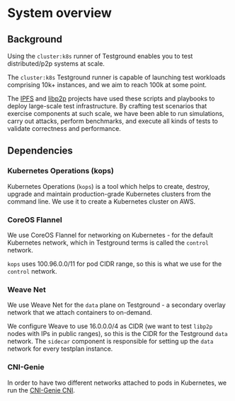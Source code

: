 # System overview

## Background

Using the `cluster:k8s` runner of Testground enables you to test distributed/p2p systems at scale.

The `cluster:k8s` Testground runner is capable of launching test workloads comprising 10k+ instances, and we aim to reach 100k at some point.

The [IPFS](https://ipfs.io/) and [libp2p](https://libp2p.io/) projects have used these scripts and playbooks to deploy large-scale test infrastructure. By crafting test scenarios that exercise components at such scale, we have been able to run simulations, carry out attacks, perform benchmarks, and execute all kinds of tests to validate correctness and performance.

## Dependencies

### Kubernetes Operations \(kops\)

Kubernetes Operations \(`kops`\) is a tool which helps to create, destroy, upgrade and maintain production-grade Kubernetes clusters from the command line. We use it to create a Kubernetes cluster on AWS.

### CoreOS Flannel

We use CoreOS Flannel for networking on Kubernetes - for the default Kubernetes network, which in Testground terms is called the `control` network.

`kops` uses 100.96.0.0/11 for pod CIDR range, so this is what we use for the `control` network.

### Weave Net

We use Weave Net for the `data` plane on Testground - a secondary overlay network that we attach containers to on-demand.

We configure Weave to use 16.0.0.0/4 as CIDR \(we want to test `libp2p` nodes with IPs in public ranges\), so this is the CIDR for the Testground `data` network. The `sidecar` component is responsible for setting up the `data` network for every testplan instance.

### CNI-Genie

In order to have two different networks attached to pods in Kubernetes, we run the [CNI-Genie CNI](https://github.com/cni-genie/CNI-Genie).

